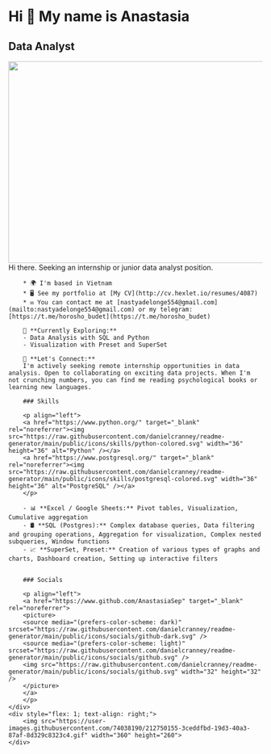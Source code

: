 # Hi 👋 My name is Anastasia
## Data Analyst
<div align="center">
  <img src="https://user-images.githubusercontent.com/74038190/221352987-68da234d-4d62-4e9d-9d7f-098dc657c2dc.gif" width="1000" height="400">
</div>
<div style="display: flex;">
    <div style="flex: 1;">
        Hi there. Seeking an internship or junior data analyst position.

        * 🌍 I'm based in Vietnam
        * 🖥️ See my portfolio at [My CV](http://cv.hexlet.io/resumes/4087)
        * ✉️ You can contact me at [nastyadelonge554@gmail.com](mailto:nastyadelonge554@gmail.com) or my telegram: [https://t.me/horosho_budet](https://t.me/horosho_budet)

        🔭 **Currently Exploring:**  
        - Data Analysis with SQL and Python  
        - Visualization with Preset and SuperSet

        🤝 **Let's Connect:**  
        I'm actively seeking remote internship opportunities in data analysis. Open to collaborating on exciting data projects. When I'm not crunching numbers, you can find me reading psychological books or learning new languages.

        ### Skills

        <p align="left">
        <a href="https://www.python.org/" target="_blank" rel="noreferrer"><img src="https://raw.githubusercontent.com/danielcranney/readme-generator/main/public/icons/skills/python-colored.svg" width="36" height="36" alt="Python" /></a>
        <a href="https://www.postgresql.org/" target="_blank" rel="noreferrer"><img src="https://raw.githubusercontent.com/danielcranney/readme-generator/main/public/icons/skills/postgresql-colored.svg" width="36" height="36" alt="PostgreSQL" /></a>
        </p>

        - 📊 **Excel / Google Sheets:** Pivot tables, Visualization, Cumulative aggregation  
        - 🛢️ **SQL (Postgres):** Complex database queries, Data filtering and grouping operations, Aggregation for visualization, Complex nested subqueries, Window functions  
        - 📈 **SuperSet, Preset:** Creation of various types of graphs and charts, Dashboard creation, Setting up interactive filters  


        ### Socials

        <p align="left">
        <a href="https://www.github.com/AnastasiaSep" target="_blank" rel="noreferrer">
        <picture>
        <source media="(prefers-color-scheme: dark)" srcset="https://raw.githubusercontent.com/danielcranney/readme-generator/main/public/icons/socials/github-dark.svg" />
        <source media="(prefers-color-scheme: light)" srcset="https://raw.githubusercontent.com/danielcranney/readme-generator/main/public/icons/socials/github.svg" />
        <img src="https://raw.githubusercontent.com/danielcranney/readme-generator/main/public/icons/socials/github.svg" width="32" height="32" />
        </picture>
        </a>
        </p>
    </div>
    <div style="flex: 1; text-align: right;">
        <img src="https://user-images.githubusercontent.com/74038190/212750155-3ceddfbd-19d3-40a3-87af-8d329c8323c4.gif" width="360" height="260">
    </div>
</div>

